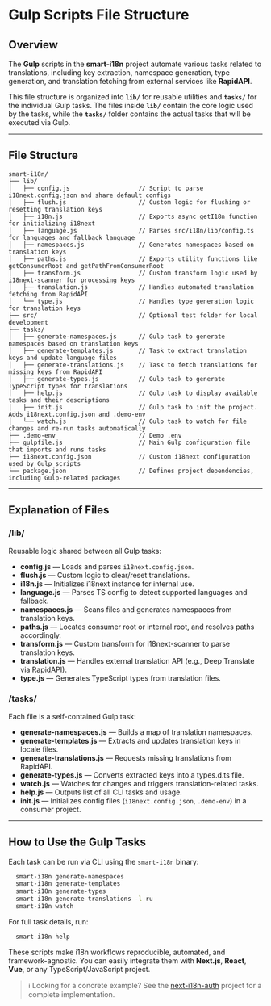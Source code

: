 # Gulp Scripts File Structure

## Overview

The **Gulp** scripts in the **smart-i18n** project automate various tasks related to translations, including key extraction, namespace generation, type generation, and translation fetching from external services like **RapidAPI**.

This file structure is organized into **`lib/`** for reusable utilities and **`tasks/`** for the individual Gulp tasks. The files inside **`lib/`** contain the core logic used by the tasks, while the **`tasks/`** folder contains the actual tasks that will be executed via Gulp.

---

## File Structure

```plaintext
smart-i18n/
├── lib/
│   ├── config.js                   // Script to parse i18next.config.json and share default configs
│   ├── flush.js                    // Custom logic for flushing or resetting translation keys
│   ├── i18n.js                     // Exports async getI18n function for initializing i18next
│   ├── language.js                 // Parses src/i18n/lib/config.ts for languages and fallback language
│   ├── namespaces.js               // Generates namespaces based on translation keys
│   ├── paths.js                    // Exports utility functions like getConsumerRoot and getPathFromConsumerRoot
│   ├── transform.js                // Custom transform logic used by i18next-scanner for processing keys
│   ├── translation.js              // Handles automated translation fetching from RapidAPI
│   └── type.js                     // Handles type generation logic for translation keys
├── src/                            // Optional test folder for local development
├── tasks/
│   ├── generate-namespaces.js      // Gulp task to generate namespaces based on translation keys
│   ├── generate-templates.js       // Task to extract translation keys and update language files
│   ├── generate-translations.js    // Task to fetch translations for missing keys from RapidAPI
│   ├── generate-types.js           // Gulp task to generate TypeScript types for translations
│   ├── help.js                     // Gulp task to display available tasks and their descriptions
│   ├── init.js                     // Gulp task to init the project. Adds i18next.config.json and .demo-env
│   └── watch.js                    // Gulp task to watch for file changes and re-run tasks automatically
├── .demo-env                       // Demo .env
├── gulpfile.js                     // Main Gulp configuration file that imports and runs tasks
├── i18next.config.json             // Custom i18next configuration used by Gulp scripts
└── package.json                    // Defines project dependencies, including Gulp-related packages
```

---

## Explanation of Files

### /lib/

Reusable logic shared between all Gulp tasks:

- **config.js** — Loads and parses `i18next.config.json`.
- **flush.js** — Custom logic to clear/reset translations.
- **i18n.js** — Initializes i18next instance for internal use.
- **language.js** — Parses TS config to detect supported languages and fallback.
- **namespaces.js** — Scans files and generates namespaces from translation keys.
- **paths.js** — Locates consumer root or internal root, and resolves paths accordingly.
- **transform.js** — Custom transform for i18next-scanner to parse translation keys.
- **translation.js** — Handles external translation API (e.g., Deep Translate via RapidAPI).
- **type.js** — Generates TypeScript types from translation files.

### /tasks/

Each file is a self-contained Gulp task:

- **generate-namespaces.js** — Builds a map of translation namespaces.
- **generate-templates.js** — Extracts and updates translation keys in locale files.
- **generate-translations.js** — Requests missing translations from RapidAPI.
- **generate-types.js** — Converts extracted keys into a types.d.ts file.
- **watch.js** — Watches for changes and triggers translation-related tasks.
- **help.js** — Outputs list of all CLI tasks and usage.
- **init.js** — Initializes config files (`i18next.config.json`, `.demo-env`) in a consumer project.

---

## How to Use the Gulp Tasks

Each task can be run via CLI using the `smart-i18n` binary:

```bash
  smart-i18n generate-namespaces
  smart-i18n generate-templates
  smart-i18n generate-types
  smart-i18n generate-translations -l ru
  smart-i18n watch
```

For full task details, run:

```bash
  smart-i18n help
```

These scripts make i18n workflows reproducible, automated, and framework-agnostic. You can easily integrate them with **Next.js**, **React**, **Vue**, or any TypeScript/JavaScript project.

> ℹ️ Looking for a concrete example? See the [next-i18n-auth](https://github.com/Sayyat/next-i18n-auth) project for a complete implementation.
